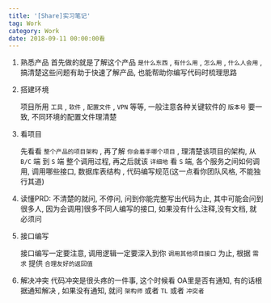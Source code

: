 ```yaml
---
title: '[Share]实习笔记'
tag: Work
category: Work
date: 2018-09-11 00:00:00看
---
```






1. 熟悉产品
   首先做的就是了解这个产品 `是什么东西` ,  `有什么用` ,   `怎么用`  ,  `什么人会用` , 搞清楚这些问题有助于快速了解产品, 也能帮助你编写代码时梳理思路

2. 搭建环境

   项目所用 `工具` , `软件`  , `配置文件` , `VPN`  等等,  一般注意各种关键软件的 `版本号` 要一致, 不同环境的配置文件理清楚

3. 看项目

   先看看 `整个产品的项目架构`  ,  再了解 `你会着手哪个项目` ,  理清楚该项目的架构, 从  `B/C`   端  到 `S` 端 整个调用过程, 再之后就该 `详细地` 看 `S` 端, 各个服务之间如何调用, 调用哪些接口, 数据库表结构 , 代码编写规范(这一点看你团队风格, 不能独行其道)

4. 读懂PRD:  不清楚的就问, 不停问, 问到你能完整写出代码为止, 其中可能会问到很多人, 因为会调用]很多不同人编写的接口, 如果没有什么注释,没有文档, 就必须问

5. 接口编写

   接口编写一定要注意,  调用逻辑一定要深入到你 `调用其他项目接口` 为止, 根据 `需求` 提供 `合理友好的返回值` 

6. 解决冲突
   代码冲突是很头疼的一件事, 这个时候看 OA里是否有通知, 有的话根据通知解决 , 如果没有通知, 就问 `架构师` 或者 `TL` 或者 `冲突者` 